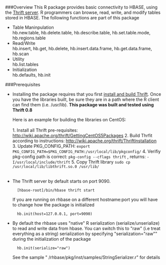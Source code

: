 ###Overview
This R package provides basic connectivity to HBASE, using the [Thrift server](http://thrift.apache.org/). R programmers can browse, read, write, and modify tables stored in HBASE. The following functions are part of this package

* Table Maninpulation <br>
        hb.new.table, hb.delete.table, hb.describe.table, hb.set.table.mode, hb.regions.table
* Read/Write <br>
        hb.insert, hb.get, hb.delete, hb.insert.data.frame, hb.get.data.frame, hb.scan
* Utility <br>
        hb.list.tables
* Initialization <br>
        hb.defaults, hb.init

###Prerequisites
* Installing the package requires that you first [install and build Thrift](http://wiki.apache.org/thrift/ThriftInstallation).  Once you have the libraries built, be sure they are in a path where the R client can find them  (i.e. /usr/lib).  <b>This package was built and tested using Thrift 0.8</b>

    Here is an example for building the libraries on CentOS:
       <br><br>
       1.  Install all Thrift pre-requisites:   http://wiki.apache.org/thrift/GettingCentOS5Packages
       2.  Build Thrfit according to instructions:  http://wiki.apache.org/thrift/ThriftInstallation
       3.  Update PKG_CONFIG_PATH:  `export PKG_CONFIG_PATH=$PKG_CONFIG_PATH:/usr/local/lib/pkgconfig/`
       4.  Verifiy pkg-config path is correct:   `pkg-config --cflags thrift`    ,  returns:    `-I/usr/local/include/thrift`
       5.  Copy Thrift library  `sudo cp /usr/local/lib/libthrift.so.0 /usr/lib/`
       <br><br>
* The Thrift server by default starts on port 9090.

        [hbase-root]/bin/hbase thrift start

     If you are running on rhbase on a different hostname:port you will have to change how the package is initialized

        hb.init(host=127.0.0.1, port=9090)
* By default the rhbase uses "native" R serialization (serialize/unserialize) to read and write data from hbase.  You can switch this to "raw" (i.e treat everything as a string) serialization by specifying "serialization="raw"" during the initialization of the package

        hb.init(serialize="raw")

     See the sample " /rhbase/pkg/inst/samples/StringSerializer.r" for details
 